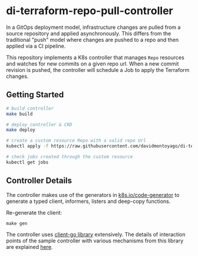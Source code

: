 # di-terraform-repo-pull-controller

In a GitOps deployment model, infrastructure changes are pulled from a source repository and applied asynchronously. This differs from the traditional "push" model where changes are pushed to a repo and then applied via a CI pipeline.

This repository implements a K8s controller that manages `Repo` resources and watches for new commits on a given repo url. When a new commit revision is pushed, the controller will schedule a Job to apply the Terraform changes.

## Getting Started

```sh
# build controller
make build

# deploy controller & CRD
make deploy

# create a custom resource Repo with a valid repo Url
kubectl apply -f https://raw.githubusercontent.com/davidmontoyago/di-terraform-repo-pull-controller-sample-repo/master/deployment/repo-resource.yaml

# check jobs created through the custom resource
kubectl get jobs
```

## Controller Details

The controller makes use of the generators in [k8s.io/code-generator](https://github.com/kubernetes/code-generator)
to generate a typed client, informers, listers and deep-copy functions.

Re-generate the client:
```
make gen
```

The controller uses [client-go library](https://github.com/kubernetes/client-go/tree/master/tools/cache) extensively.
The details of interaction points of the sample controller with various mechanisms from this library are
explained [here](docs/controller-client-go.md).
